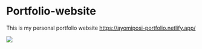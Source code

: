 # Portfolio-website
This is my personal portfolio website
https://ayomiposi-portfolio.netlify.app/


<img src="https://github.com/perscey007/Portfolio-website/blob/main/a21ae08e-8160-496b-bee0-e668185ef72e.png">

